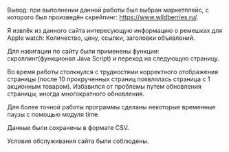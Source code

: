 Вывод: при выполнении данной работы был выбран маркетплейс, с которого был произведён скрейпинг: https://www.wildberries.ru/. 

Я извлёк из данного сайта интересующую информацию о ремешках для Apple watch: Количество, цену, ссылки, заголовки объявлений. 

Для навигации по сайту были применены функции: скроллинг(функционал Java Script) и переход на следующую страницу. 

Во время работы столкнулся с трудностями корректного отображения страницы (после 10 прокрученных страниц появлялась страница с 1 акционным товаром). Избавился от проблемы путем обновления страницы, иногда многократного обновления. 

Для более точной работы программы сделаны некоторые временные паузы с помощью модуля time.

Данные были сохранены в формате CSV.

Условия обслуживания сайта были соблюдены.

